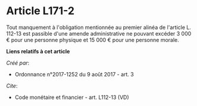 # Article L171-2

Tout manquement à l'obligation mentionnée au premier alinéa de l'article L. 112-13 est passible d'une amende administrative
ne pouvant excéder 3 000 € pour une personne physique et 15 000 € pour une personne morale.

**Liens relatifs à cet article**

_Créé par_:

  - Ordonnance n°2017-1252 du 9 août 2017 - art. 3

_Cite_:

  - Code monétaire et financier - art. L112-13 (VD)
